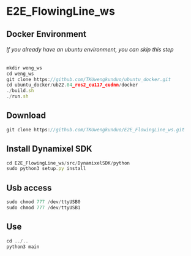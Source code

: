 # E2E_FlowingLine_ws

## Docker Environment
###### If you already have an ubuntu environment, you can skip this step
```js
mkdir weng_ws
cd weng_ws
git clone https://github.com/TKUwengkunduo/ubuntu_docker.git
cd ubuntu_docker/ub22.04_ros2_cu117_cudnn/docker
./build.sh
./run.sh
```

## Download
```js
git clone https://github.com/TKUwengkunduo/E2E_FlowingLine_ws.git
```

## Install Dynamixel SDK
```js
cd E2E_FlowingLine_ws/src/DynamixelSDK/python
sudo python3 setup.py install
```

## Usb access
```js
sudo chmod 777 /dev/ttyUSB0
sudo chmod 777 /dev/ttyUSB1
```

## Use
```js
cd ../..
python3 main
```
